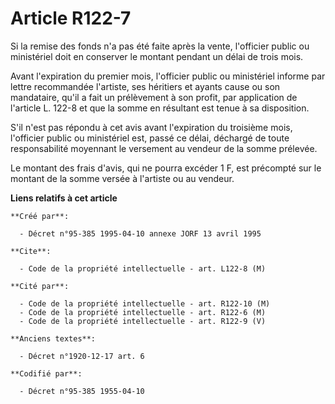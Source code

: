 # Article R122-7

Si la remise des fonds n'a pas été faite après la vente, l'officier public ou ministériel doit en conserver le montant
pendant un délai de trois mois.

Avant l'expiration du premier mois, l'officier public ou ministériel informe par lettre recommandée l'artiste, ses héritiers
et ayants cause ou son mandataire, qu'il a fait un prélèvement à son profit, par application de l'article L. 122-8 et que la
somme en résultant est tenue à sa disposition.

S'il n'est pas répondu à cet avis avant l'expiration du troisième mois, l'officier public ou ministériel est, passé ce délai,
déchargé de toute responsabilité moyennant le versement au vendeur de la somme prélevée.

Le montant des frais d'avis, qui ne pourra excéder 1 F, est précompté sur le montant de la somme versée à l'artiste ou au
vendeur.

**Liens relatifs à cet article**

	**Créé par**:

	  - Décret n°95-385 1995-04-10 annexe JORF 13 avril 1995

	**Cite**:

	  - Code de la propriété intellectuelle - art. L122-8 (M)

	**Cité par**:

	  - Code de la propriété intellectuelle - art. R122-10 (M)
	  - Code de la propriété intellectuelle - art. R122-6 (M)
	  - Code de la propriété intellectuelle - art. R122-9 (V)

	**Anciens textes**:

	  - Décret n°1920-12-17 art. 6

	**Codifié par**:

	  - Décret n°95-385 1955-04-10
